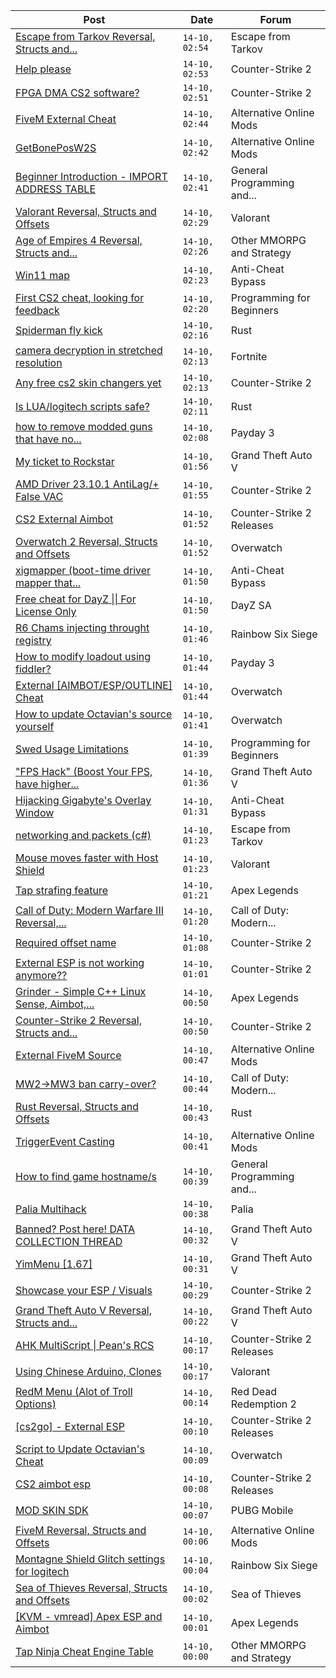 |Post|Date|Forum|
|----|----|-----|
|[Escape from Tarkov Reversal, Structs and...](https://www.unknowncheats.me/forum/escape-from-tarkov/226519-escape-tarkov-reversal-structs-offsets.html)|`14-10, 02:54`|Escape from Tarkov|
|[Help please](https://www.unknowncheats.me/forum/counter-strike-2-a/606222-help-please.html)|`14-10, 02:53`|Counter-Strike 2|
|[FPGA DMA CS2 software?](https://www.unknowncheats.me/forum/counter-strike-2-a/603160-fpga-dma-cs2-software.html)|`14-10, 02:51`|Counter-Strike 2|
|[FiveM External Cheat](https://www.unknowncheats.me/forum/alternative-online-mods/606221-fivem-external-cheat.html)|`14-10, 02:44`|Alternative Online Mods|
|[GetBonePosW2S](https://www.unknowncheats.me/forum/alternative-online-mods/606220-getboneposw2s.html)|`14-10, 02:42`|Alternative Online Mods|
|[Beginner Introduction - IMPORT ADDRESS TABLE](https://www.unknowncheats.me/forum/general-programming-and-reversing/605929-beginner-introduction-import-address-table.html)|`14-10, 02:41`|General Programming and...|
|[Valorant Reversal, Structs and Offsets](https://www.unknowncheats.me/forum/valorant/385792-valorant-reversal-structs-offsets.html)|`14-10, 02:29`|Valorant|
|[Age of Empires 4 Reversal, Structs and...](https://www.unknowncheats.me/forum/other-mmorpg-and-strategy/589592-age-empires-4-reversal-structs-offsets.html)|`14-10, 02:26`|Other MMORPG and Strategy|
|[Win11 map](https://www.unknowncheats.me/forum/anti-cheat-bypass/605297-win11-map.html)|`14-10, 02:23`|Anti-Cheat Bypass|
|[First CS2 cheat, looking for feedback](https://www.unknowncheats.me/forum/programming-for-beginners/605817-cs2-cheat-looking-feedback.html)|`14-10, 02:20`|Programming for Beginners|
|[Spiderman fly kick](https://www.unknowncheats.me/forum/rust/606178-spiderman-fly-kick.html)|`14-10, 02:16`|Rust|
|[camera decryption in stretched resolution](https://www.unknowncheats.me/forum/fortnite/606130-camera-decryption-stretched-resolution.html)|`14-10, 02:13`|Fortnite|
|[Any free cs2 skin changers yet](https://www.unknowncheats.me/forum/counter-strike-2-a/606217-free-cs2-skin-changers.html)|`14-10, 02:13`|Counter-Strike 2|
|[Is LUA/logitech scripts safe?](https://www.unknowncheats.me/forum/rust/606084-lua-logitech-scripts-safe.html)|`14-10, 02:11`|Rust|
|[how to remove modded guns that have no...](https://www.unknowncheats.me/forum/payday-3-a/605249-remove-modded-guns-destroy-option.html)|`14-10, 02:08`|Payday 3|
|[My ticket to Rockstar](https://www.unknowncheats.me/forum/grand-theft-auto-v/604781-ticket-rockstar.html)|`14-10, 01:56`|Grand Theft Auto V|
|[AMD Driver 23.10.1 AntiLag/+ False VAC](https://www.unknowncheats.me/forum/counter-strike-2-a/606215-amd-driver-23-10-1-antilag-false-vac.html)|`14-10, 01:55`|Counter-Strike 2|
|[CS2 External Aimbot](https://www.unknowncheats.me/forum/counter-strike-2-releases/577004-cs2-external-aimbot.html)|`14-10, 01:52`|Counter-Strike 2 Releases|
|[Overwatch 2 Reversal, Structs and Offsets](https://www.unknowncheats.me/forum/overwatch/516727-overwatch-2-reversal-structs-offsets.html)|`14-10, 01:52`|Overwatch|
|[xigmapper (boot-time driver mapper that...](https://www.unknowncheats.me/forum/anti-cheat-bypass/582055-xigmapper-boot-time-driver-mapper-loads-driver-vanguard.html)|`14-10, 01:50`|Anti-Cheat Bypass|
|[Free cheat for DayZ \|\| For License Only](https://www.unknowncheats.me/forum/dayz-sa/565025-free-cheat-dayz-license.html)|`14-10, 01:50`|DayZ SA|
|[R6 Chams injecting throught registry](https://www.unknowncheats.me/forum/rainbow-six-siege/594608-r6-chams-injecting-throught-registry.html)|`14-10, 01:46`|Rainbow Six Siege|
|[How to modify loadout using fiddler?](https://www.unknowncheats.me/forum/payday-3-a/606214-modify-loadout-using-fiddler.html)|`14-10, 01:44`|Payday 3|
|[External \[AIMBOT/ESP/OUTLINE\] Cheat](https://www.unknowncheats.me/forum/overwatch/603320-external-aimbot-esp-outline-cheat.html)|`14-10, 01:44`|Overwatch|
|[How to update Octavian's source yourself](https://www.unknowncheats.me/forum/overwatch/604200-update-octavians-source-yourself.html)|`14-10, 01:41`|Overwatch|
|[Swed Usage Limitations](https://www.unknowncheats.me/forum/programming-for-beginners/606073-swed-usage-limitations.html)|`14-10, 01:39`|Programming for Beginners|
|["FPS Hack" (Boost Your FPS, have higher...](https://www.unknowncheats.me/forum/grand-theft-auto-v/605579-fps-hack-boost-fps-settings.html)|`14-10, 01:36`|Grand Theft Auto V|
|[Hijacking Gigabyte's Overlay Window](https://www.unknowncheats.me/forum/anti-cheat-bypass/598653-hijacking-gigabytes-overlay-window.html)|`14-10, 01:31`|Anti-Cheat Bypass|
|[networking and packets (c#)](https://www.unknowncheats.me/forum/escape-from-tarkov/605882-networking-packets.html)|`14-10, 01:23`|Escape from Tarkov|
|[Mouse moves faster with Host Shield](https://www.unknowncheats.me/forum/valorant/605655-mouse-moves-faster-host-shield.html)|`14-10, 01:23`|Valorant|
|[Tap strafing feature](https://www.unknowncheats.me/forum/apex-legends/603228-tap-strafing-feature.html)|`14-10, 01:21`|Apex Legends|
|[Call of Duty: Modern Warfare III Reversal,...](https://www.unknowncheats.me/forum/call-of-duty-modern-warfare-iii/605287-call-duty-modern-warfare-iii-reversal-structs-offsets.html)|`14-10, 01:20`|Call of Duty: Modern...|
|[Required offset name](https://www.unknowncheats.me/forum/counter-strike-2-a/606197-required-offset-name.html)|`14-10, 01:08`|Counter-Strike 2|
|[External ESP is not working anymore??](https://www.unknowncheats.me/forum/counter-strike-2-a/606196-external-esp-anymore.html)|`14-10, 01:01`|Counter-Strike 2|
|[Grinder - Simple C++ Linux Sense, Aimbot,...](https://www.unknowncheats.me/forum/apex-legends/605888-grinder-simple-linux-sense-aimbot-triggerbot.html)|`14-10, 00:50`|Apex Legends|
|[Counter-Strike 2 Reversal, Structs and...](https://www.unknowncheats.me/forum/counter-strike-2-a/576077-counter-strike-2-reversal-structs-offsets.html)|`14-10, 00:50`|Counter-Strike 2|
|[External FiveM Source](https://www.unknowncheats.me/forum/alternative-online-mods/606194-external-fivem-source.html)|`14-10, 00:47`|Alternative Online Mods|
|[MW2->MW3 ban carry-over?](https://www.unknowncheats.me/forum/call-of-duty-modern-warfare-iii/606019-mw2-mw3-ban-carry.html)|`14-10, 00:44`|Call of Duty: Modern...|
|[Rust Reversal, Structs and Offsets](https://www.unknowncheats.me/forum/rust/164256-rust-reversal-structs-offsets.html)|`14-10, 00:43`|Rust|
|[TriggerEvent Casting](https://www.unknowncheats.me/forum/alternative-online-mods/603437-triggerevent-casting.html)|`14-10, 00:41`|Alternative Online Mods|
|[How to find game hostname/s](https://www.unknowncheats.me/forum/general-programming-and-reversing/605990-game-hostname.html)|`14-10, 00:39`|General Programming and...|
|[Palia Multihack](https://www.unknowncheats.me/forum/palia/596326-palia-multihack.html)|`14-10, 00:38`|Palia|
|[Banned? Post here! DATA COLLECTION THREAD](https://www.unknowncheats.me/forum/grand-theft-auto-v/165200-banned-post-data-collection-thread.html)|`14-10, 00:32`|Grand Theft Auto V|
|[YimMenu \[1.67\]](https://www.unknowncheats.me/forum/grand-theft-auto-v/476972-yimmenu-1-67-a.html)|`14-10, 00:31`|Grand Theft Auto V|
|[Showcase your ESP / Visuals](https://www.unknowncheats.me/forum/counter-strike-2-a/605571-showcase-esp-visuals.html)|`14-10, 00:29`|Counter-Strike 2|
|[Grand Theft Auto V Reversal, Structs and...](https://www.unknowncheats.me/forum/grand-theft-auto-v/144028-grand-theft-auto-reversal-structs-offsets.html)|`14-10, 00:22`|Grand Theft Auto V|
|[AHK MultiScript \| Pean's RCS](https://www.unknowncheats.me/forum/counter-strike-2-releases/605440-ahk-multiscript-peans-rcs.html)|`14-10, 00:17`|Counter-Strike 2 Releases|
|[Using Chinese Arduino, Clones](https://www.unknowncheats.me/forum/valorant/606087-using-chinese-arduino-clones.html)|`14-10, 00:17`|Valorant|
|[RedM Menu (Alot of Troll Options)](https://www.unknowncheats.me/forum/red-dead-redemption-2-a/595747-redm-menu-alot-troll-options.html)|`14-10, 00:14`|Red Dead Redemption 2|
|[\[cs2go\] - External ESP](https://www.unknowncheats.me/forum/counter-strike-2-releases/605464-cs2go-external-esp.html)|`14-10, 00:10`|Counter-Strike 2 Releases|
|[Script to Update Octavian's Cheat](https://www.unknowncheats.me/forum/overwatch/606167-script-update-octavians-cheat.html)|`14-10, 00:09`|Overwatch|
|[CS2 aimbot esp](https://www.unknowncheats.me/forum/counter-strike-2-releases/606036-cs2-aimbot-esp.html)|`14-10, 00:08`|Counter-Strike 2 Releases|
|[MOD SKIN SDK](https://www.unknowncheats.me/forum/pubg-mobile/606080-mod-skin-sdk.html)|`14-10, 00:07`|PUBG Mobile|
|[FiveM Reversal, Structs and Offsets](https://www.unknowncheats.me/forum/alternative-online-mods/340232-fivem-reversal-structs-offsets.html)|`14-10, 00:06`|Alternative Online Mods|
|[Montagne Shield Glitch settings for logitech](https://www.unknowncheats.me/forum/rainbow-six-siege/606192-montagne-shield-glitch-settings-logitech.html)|`14-10, 00:04`|Rainbow Six Siege|
|[Sea of Thieves Reversal, Structs and Offsets](https://www.unknowncheats.me/forum/sea-of-thieves/278391-sea-thieves-reversal-structs-offsets.html)|`14-10, 00:02`|Sea of Thieves|
|[\[KVM - vmread\] Apex ESP and Aimbot](https://www.unknowncheats.me/forum/apex-legends/406426-kvm-vmread-apex-esp-aimbot.html)|`14-10, 00:01`|Apex Legends|
|[Tap Ninja Cheat Engine Table](https://www.unknowncheats.me/forum/other-mmorpg-and-strategy/589964-tap-ninja-cheat-engine-table.html)|`14-10, 00:00`|Other MMORPG and Strategy|
